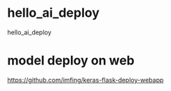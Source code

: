 # hello_ai_deploy
hello_ai_deploy


# model deploy on web
https://github.com/imfing/keras-flask-deploy-webapp

